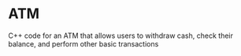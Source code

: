 # ATM
C++ code for an ATM that allows users to withdraw cash, check their balance, and perform other basic transactions

